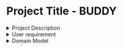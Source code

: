 

<h1>Project Title - BUDDY</h1>



<details>
<summary>Project Description</summary>
This website is expense tracker platform, which allows the user to add and manage their expenses under various categories such as food,selfcare,entertainment,housing,medical,travel,savings,etc. It allows the user to set the budget limit on each of the categories in a month. Once the user exceeds the budget limit, automated warning email will be sent to the user. Also the user will be able to track their expenses in various categories in a month through our pie and bar charts provided. Our application helps the user to track their expenses and help them to stay within their budget limit which increases the savings.
</details>

<details>
<summary>User requirement</summary>
<ul>
<li>User registration and login</li>
<li>User can do CRUD (create/read/update/delete) operations in expense event</li>
<li>User can set budget limits on categories and when they exceed the limit a warning notification will be sent to user email</li>
<li>User can create shopping checklist and mark the item as complete</li>
<li>System generates statistic charts and graphs (based on categories)</li>
</ul>
</details>

<details>
<summary>Domain Model</summary>

<b>Domain Model</b>

<image src="Domain Model.png">
</details>
